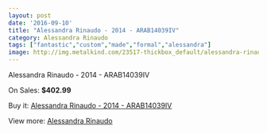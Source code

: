 ```yaml
---
layout: post
date: '2016-09-10'
title: "Alessandra Rinaudo - 2014 - ARAB14039IV"
category: Alessandra Rinaudo
tags: ["fantastic","custom","made","formal","alessandra"]
image: http://img.metalkind.com/23517-thickbox_default/alessandra-rinaudo-2014-arab14039iv.jpg
---
```

Alessandra Rinaudo - 2014 - ARAB14039IV

On Sales: **$402.99**
<a href="https://www.metalkind.com/en/alessandra-rinaudo/9822-alessandra-rinaudo-2014-arab14039iv.html"><amp-img layout="responsive" width="600" height="600" src="//img.metalkind.com/23517-thickbox_default/alessandra-rinaudo-2014-arab14039iv.jpg" alt="Alessandra Rinaudo - 2014 - ARAB14039IV 0" /></a>
<a href="https://www.metalkind.com/en/alessandra-rinaudo/9822-alessandra-rinaudo-2014-arab14039iv.html"><amp-img layout="responsive" width="600" height="600" src="//img.metalkind.com/23518-thickbox_default/alessandra-rinaudo-2014-arab14039iv.jpg" alt="Alessandra Rinaudo - 2014 - ARAB14039IV 1" /></a>

Buy it: [Alessandra Rinaudo - 2014 - ARAB14039IV](https://www.metalkind.com/en/alessandra-rinaudo/9822-alessandra-rinaudo-2014-arab14039iv.html "Alessandra Rinaudo - 2014 - ARAB14039IV")

View more: [Alessandra Rinaudo](https://www.metalkind.com/en/117-alessandra-rinaudo "Alessandra Rinaudo")